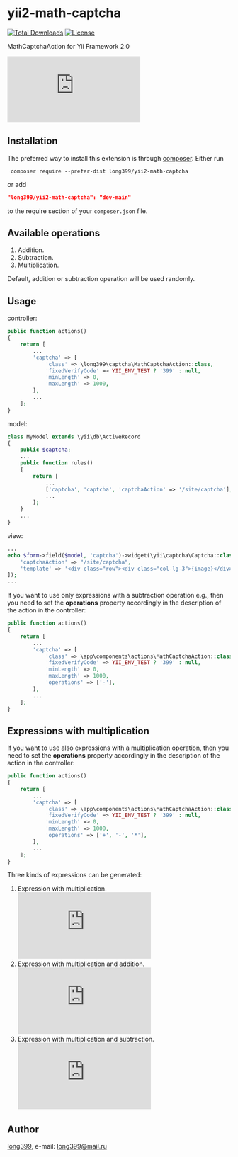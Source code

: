 # yii2-math-captcha

[![Total Downloads](http://poser.pugx.org/long399/yii2-math-captcha/downloads)](https://packagist.org/packages/long399/yii2-math-captcha)
[![License](http://poser.pugx.org/long399/yii2-math-captcha/license)](https://packagist.org/packages/long399/yii2-math-captcha)

MathCaptchaAction for Yii Framework 2.0

![Screenshot](https://www.cyberforum.ru/blog_attachment.php?attachmentid=7084&amp;d=1629088989 "Screenshot")

## Installation
The preferred way to install this extension is through [composer](http://getcomposer.org/download/).
Either run

```
 composer require --prefer-dist long399/yii2-math-captcha
```

or add

```json
"long399/yii2-math-captcha": "dev-main"
```

to the require section of your `composer.json` file.

## Available operations
1) Addition.
2) Subtraction.
3) Multiplication.

Default, addition or subtraction operation will be used randomly.

## Usage
controller:
```php
public function actions()
{
    return [
        ...
        'captcha' => [
            'class' => \long399\captcha\MathCaptchaAction::class,
            'fixedVerifyCode' => YII_ENV_TEST ? '399' : null,
            'minLength' => 0,
            'maxLength' => 1000,
        ],
        ...
    ];
}
```

model:
```php
class MyModel extends \yii\db\ActiveRecord
{
    public $captcha;
    ...
    public function rules()
    {
        return [
            ...
            ['captcha', 'captcha', 'captchaAction' => '/site/captcha'],
            ...
        ];
    }
    ...
}
```

view:
```php
...
echo $form->field($model, 'captcha')->widget(\yii\captcha\Captcha::class, [
    'captchaAction' => "/site/captcha",
    'template' => '<div class="row"><div class="col-lg-3">{image}</div><div class="col-lg-6">{input}</div></div>',
]);
...
```

If you want to use only expressions with a subtraction operation e.g., then you need to set the **operations** property accordingly in the description of the action in the controller:
```php
public function actions()
{
    return [
        ...
        'captcha' => [
            'class' => \app\components\actions\MathCaptchaAction::class,
            'fixedVerifyCode' => YII_ENV_TEST ? '399' : null,
            'minLength' => 0,
            'maxLength' => 1000,
            'operations' => ['-'],
        ],
        ...
    ];
}
```

## Expressions with multiplication
If you want to use also expressions with a multiplication operation, then you need to set the **operations** property accordingly in the description of the action in the controller:
```php
public function actions()
{
    return [
        ...
        'captcha' => [
            'class' => \app\components\actions\MathCaptchaAction::class,
            'fixedVerifyCode' => YII_ENV_TEST ? '399' : null,
            'minLength' => 0,
            'maxLength' => 1000,
            'operations' => ['+', '-', '*'],
        ],
        ...
    ];
}
```

Three kinds of expressions can be generated:
1) Expression with multiplication.
![Screenshot](https://www.cyberforum.ru/blog_attachment.php?attachmentid=7085&amp;d=1629172431 "Expression with multiplication")
2) Expression with multiplication and addition.
![Screenshot](https://www.cyberforum.ru/blog_attachment.php?attachmentid=7086&amp;d=1629172431 "Expression with multiplication and addition")
3) Expression with multiplication and subtraction.
![Screenshot](https://www.cyberforum.ru/blog_attachment.php?attachmentid=7087&amp;d=1629172431 "Expression with multiplication and subtraction")

## Author
[long399](https://github.com/ProkopenkoRoman/), e-mail: [long399@mail.ru](mailto:long399@mail.ru)
